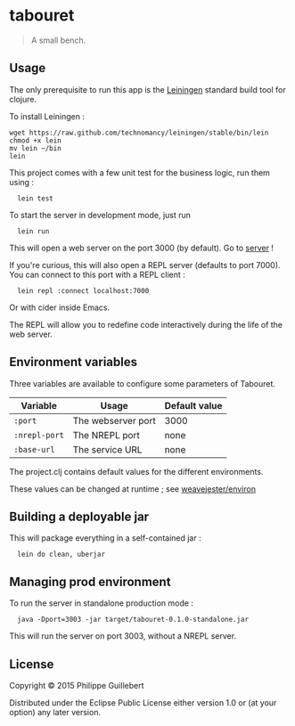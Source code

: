 # tabouret

> A small bench.

## Usage

The only prerequisite to run this app is the [Leiningen](http://leinigen.org)
standard build tool for clojure.

To install Leiningen :

    wget https://raw.github.com/technomancy/leiningen/stable/bin/lein
    chmod +x lein
    mv lein ~/bin
    lein

This project comes with a few unit test for the business logic, run them
using :

      lein test

To start the server in development mode, just run


      lein run

This will open a web server on the port 3000 (by default).
Go to [server](http://localhost:3000/) !

If you're curious, this will also open a REPL server
(defaults to port 7000). You can connect to this port
with a REPL client :

      lein repl :connect localhost:7000

Or with cider inside Emacs.

The REPL will allow you to redefine code interactively
during the life of the web server.


## Environment variables

Three variables are available to configure some parameters
of Tabouret.

| Variable        | Usage               | Default value |
|-----------------|---------------------|---------------|
| `:port`         | The webserver port  | 3000          |
| `:nrepl-port`   | The NREPL port      | none          |
| `:base-url`     | The service URL     | none          |

The project.clj contains default values for the different
environments.

These values can be changed at runtime ; see
[weavejester/environ](https://github.com/weavejester/environ)

## Building a deployable jar

This will package everything in a self-contained jar :

      lein do clean, uberjar

## Managing prod environment

To run the server in standalone production mode :

      java -Dport=3003 -jar target/tabouret-0.1.0-standalone.jar

This will run the server on port 3003, without a NREPL server.


## License

Copyright © 2015 Philippe Guillebert

Distributed under the Eclipse Public License either version 1.0 or (at
your option) any later version.
